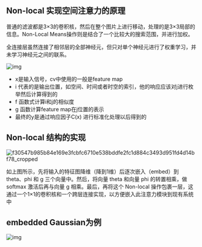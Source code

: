 ## Non-local 实现空间注意力的原理

普通的滤波都是3×3的卷积核，然后在整个图片上进行移动，处理的是3×3局部的信息。Non-Local Means操作则是结合了一个比较大的搜索范围，并进行加权。

全连接层虽然连接了相邻层的全部神经元，但只对单个神经元进行了权重学习，并未学习神经元之间的联系。

![img](https://ai-studio-static-online.cdn.bcebos.com/b4b59550764945cbbd7a372b62d1b376b851ae92947b4ecc82beaaf319b88f78)

- x是输入信号，cv中使用的一般是feature map
- i 代表的是输出位置，如空间、时间或者时空的索引，他的响应应该对j进行枚举然后计算得到的
- f 函数式计算i和j的相似度
- g 函数计算feature map在j位置的表示
- 最终的y是通过响应因子C(x) 进行标准化处理以后得到的

## Non-local 结构的实现



![f30547b985b84e169e3fcbfc6710e538bddfe2fc1d884c3493d951fd4d14bf78_cropped](E:\桌面\github\paddle\attention\f30547b985b84e169e3fcbfc6710e538bddfe2fc1d884c3493d951fd4d14bf78_cropped.png)

如上图所示，先将输入的特征图降维（降到1维）后逐次嵌入（embed）到 theta、phi 和 g 三个向量中。然后，将向量 theta 和向量 phi 的转置相乘，做 softmax 激活后再与向量 g 相乘。最后，再将这个 Non-local 操作包裹一层，这通过一个1×1的卷积核和一个跨层连接实现，以方便嵌入此注意力模块到现有系统中

## embedded Gaussian为例

![img](https://img-blog.csdnimg.cn/20200105163010813.png?x-oss-process=image/watermark,type_ZmFuZ3poZW5naGVpdGk,shadow_10,text_aHR0cHM6Ly9ibG9nLmNzZG4ubmV0L0REX1BQX0pK,size_16,color_FFFFFF,t_70)